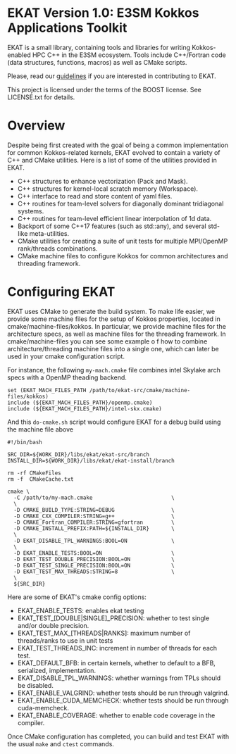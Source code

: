 # EKAT Version 1.0: E3SM Kokkos Applications Toolkit

EKAT is a small library, containing tools and libraries for writing Kokkos-enabled HPC C++ in the E3SM ecosystem.
Tools include C++/Fortran code (data structures, functions, macros) as well as CMake scripts.

Please, read our [guidelines](https://github.com/E3SM-Project/EKAT/blob/master/.github/CONTRIBUTING.md)
if you are interested in contributing to EKAT.

This project is licensed under the terms of the BOOST license. See LICENSE.txt for details.

# Overview

Despite being first created with the goal of being a common implementation for common Kokkos-related kernels,
EKAT evolved to contain a variety of C++ and CMake utilities. Here is a list of some of the utilities provided
in EKAT.

- C++ structures to enhance vectorization (Pack and Mask).
- C++ structures for kernel-local scratch memory (Workspace).
- C++ interface to read and store content of yaml files.
- C++ routines for team-level solvers for diagonally dominant tridiagonal systems.
- C++ routines for team-level efficient linear interpolation of 1d data.
- Backport of some C++17 features (such as std::any), and several std-like meta-utilities.
- CMake utilities for creating a suite of unit tests for multiple MPI/OpenMP rank/threads combinations.
- CMake machine files to configure Kokkos for common architectures and threading framework.

# Configuring EKAT

EKAT uses CMake to generate the build system. To make life easier, we provide some machine files
for the setup of Kokkos properties, located in cmake/machine-files/kokkos. In particular, we provide
machine files for the architecture specs, as well as machine files for the threading framework.
In cmake/machine-files you can see some example o f how to combine architecture/threading machine
files into a single one, which can later be used in your cmake configuration script.

For instance, the following `my-mach.cmake` file combines intel Skylake arch specs with a OpenMP theading backend.

```
set (EKAT_MACH_FILES_PATH /path/to/ekat-src/cmake/machine-files/kokkos)
include (${EKAT_MACH_FILES_PATH}/openmp.cmake)
include (${EKAT_MACH_FILES_PATH}/intel-skx.cmake)

```
And this `do-cmake.sh` script would configure EKAT for a debug build using the machine file above

```
#!/bin/bash

SRC_DIR=${WORK_DIR}/libs/ekat/ekat-src/branch
INSTALL_DIR=${WORK_DIR}/libs/ekat/ekat-install/branch

rm -rf CMakeFiles
rm -f  CMakeCache.txt

cmake \
  -C /path/to/my-mach.cmake                         \
  \
  -D CMAKE_BUILD_TYPE:STRING=DEBUG                  \
  -D CMAKE_CXX_COMPILER:STRING=g++                  \
  -D CMAKE_Fortran_COMPILER:STRING=gfortran         \
  -D CMAKE_INSTALL_PREFIX:PATH=${INSTALL_DIR}       \
  \
  -D EKAT_DISABLE_TPL_WARNINGS:BOOL=ON              \
  \
  -D EKAT_ENABLE_TESTS:BOOL=ON                      \
  -D EKAT_TEST_DOUBLE_PRECISION:BOOL=ON             \
  -D EKAT_TEST_SINGLE_PRECISION:BOOL=ON             \
  -D EKAT_TEST_MAX_THREADS:STRING=8                 \
  \
  ${SRC_DIR}
```

Here are some of EKAT's cmake config options:

- EKAT_ENABLE_TESTS: enables ekat testing
- EKAT_TEST_[DOUBLE|SINGLE]_PRECISION: whether to test single and/or double precision.
- EKAT_TEST_MAX_[THREADS|RANKS]: maximum number of threads/ranks to use in unit tests
- EKAT_TEST_THREADS_INC: increment in number of threads for each test.
- EKAT_DEFAULT_BFB: in certain kernels, whether to default to a BFB, serialized, implementation.
- EKAT_DISABLE_TPL_WARNINGS: whether warnings from TPLs should be disabled.
- EKAT_ENABLE_VALGRIND: whether tests should be run through valgrind.
- EKAT_ENABLE_CUDA_MEMCHECK: whether tests should be run through cuda-memcheck.
- EKAT_ENABLE_COVERAGE: whether to enable code coverage in the compiler.

Once CMake configuration has completed, you can build and test EKAT with the usual `make` and `ctest` commands.
